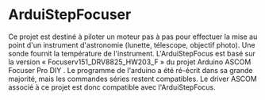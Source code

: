 # ArduiStepFocuser
Ce projet est destiné à piloter un moteur pas à pas pour effectuer la mise au point d'un instrument d'astronomie (lunette, télescope, objectif photo). Une sonde fournit la température de l'instrument. L'ArduiStepFocus est basé sur la version « Focuserv151_DRV8825_HW203_F » du projet Arduino ASCOM Focuser Pro DIY . Le programme de l'arduino a été ré-écrit dans sa grande majorité, mais les commandes séries restent compatibles. Le driver ASCOM associé à ce projet est donc compatible avec l'ArduiStepFocus.
